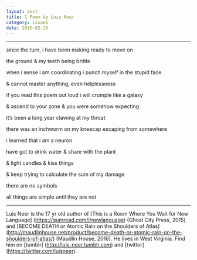 ```yaml
---
layout: post
title: 1 Poem by Luis Neer
category: issue1
date: 2016-02-10
---
```


___

since the turn, i have been making ready to move on

the ground & my teeth being brittle

when i sense i am coordinating i punch myself in the stupid face

& cannot master anything, even helplessness

if you read this poem out loud i will crumple like a galaxy

& ascend to your zone & you were somehow expecting

it’s been a long year clawing at my throat

there was an inchworm on my kneecap escaping from somewhere

i learned that i am a neuron

have got to drink water & share with the plant

& light candles & kiss things

& keep trying to calculate the sum of my damage

there are no symbols

all things are simple until they are not

___

Luis Neer is the 17 yr old author of [This is a Room Where You Wait for New Language] (https://gumroad.com/l/newlanguage) (Ghost City Press, 2015) and [BECOME DEATH or Atomic Rain on the Shoulders of Atlas] (http://maudlinhouse.net/product/become-death-or-atomic-rain-on-the-shoulders-of-atlas/) (Maudlin House, 2016). He lives in West Virginia. Find him on [tumblr] (http://luis-neer.tumblr.com) and [twitter] (https://twitter.com/luisneer).